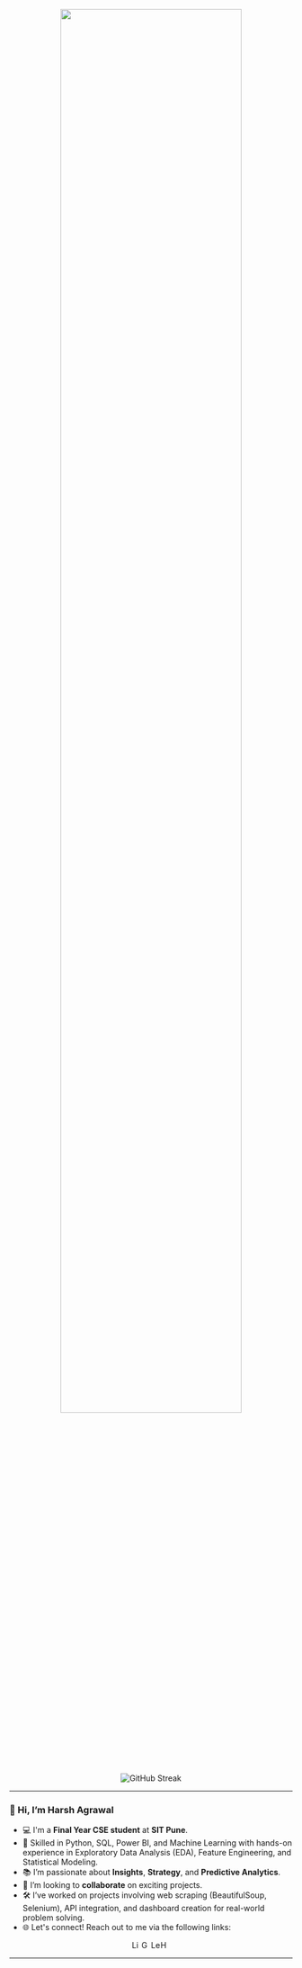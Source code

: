 <p align="center">
  <img height="80%" width="auto" src="https://github-readme-stats.vercel.app/api/top-langs/?username=harsh04agrawal&layout=compact&hide_border=true&theme=highcontrast&langs_count=6&hide=tex,css,php&exclude_repo=Pacman-AI">
  <br><br>
  <img src="https://streak-stats.demolab.com?user=harsh04agrawal&theme=highcontrast&border_radius=8" alt="GitHub Streak">
</p>

---

### 👋 Hi, I’m Harsh Agrawal

- 💻 I'm a **Final Year CSE student** at **SIT Pune**.
- 🌱 Skilled in Python, SQL, Power BI, and Machine Learning with hands-on experience in Exploratory Data Analysis (EDA), Feature Engineering, and Statistical Modeling.
- 📚 I’m passionate about **Insights**, **Strategy**, and **Predictive Analytics**.
- 🤝 I’m looking to **collaborate** on exciting projects.
- 🛠️ I’ve worked on projects involving web scraping (BeautifulSoup, Selenium), API integration, and dashboard creation for real-world problem solving.
- 🌐 Let's connect! Reach out to me via the following links:

<div style="display: flex; align-items: center; justify-content: center;">
   <a href="https://www.linkedin.com/in/harsh04agrawal/" target="_blank" title="Connect with me on LinkedIn">
    <img src="https://img.shields.io/badge/LinkedIn-0077B5?style=for-the-badge&logo=linkedin&logoColor=white" alt="LinkedIn Logo" height="17">
  </a>
  <a href="mailto:harshagrawal845@gmail.com" target="_blank" title="Send me an Email">
    <img src="https://img.shields.io/badge/Gmail-0078D4?style=for-the-badge&logo=gmail&logoColor=white" alt="Gmail Logo" height="17">
  </a>
  <a href="https://leetcode.com/u/harsh04agrawal/" target="_blank" title="Check out my LeetCode">
     <img src="https://img.shields.io/badge/LeetCode-FE7A16?style=for-the-badge&logo=leetcode&logoColor=white" alt="LeetCode Logo" height="17">
  </a>
  <a href="https://www.hackerrank.com/profile/harshagrawal845" target="_blank" title="Visit my HackerRank">
    <img src="https://img.shields.io/badge/HackerRank-2EC866?style=for-the-badge&logo=hackerrank&logoColor=white" alt="HackerRank Logo" height="17">
  </a>


</div>

---
